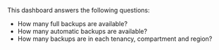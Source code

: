 This dashboard answers the following questions:

- How many full backups are available?
- How many automatic backups are available?
- How many backups are in each tenancy, compartment and region?
